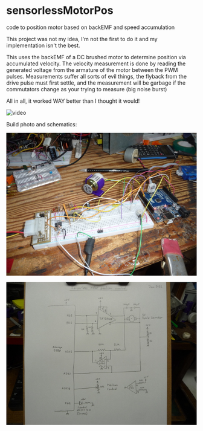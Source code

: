 # sensorlessMotorPos
code to position motor based on backEMF and speed accumulation

This project was not my idea, I'm not the first to do it and my implementation isn't the best.

This uses the backEMF of a DC brushed motor to determine position via accumulated velocity.
The velocity measurement is done by reading the generated voltage from the armature of the motor between the PWM pulses.
Measurements suffer all sorts of evil things, the flyback from the drive pulse must first settle, and the measurement will be 
garbage if the commutators change as your trying to measure (big noise burst)

All in all, it worked WAY better than I thought it would!

![video](https://youtu.be/iJDwuBfbN4A)

Build photo and schematics:

![image](p1220738.jpg)

![image](p1220749.jpg)

